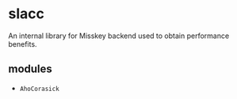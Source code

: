# slacc

An internal library for Misskey backend used to obtain performance benefits.

## modules

- `AhoCorasick`
